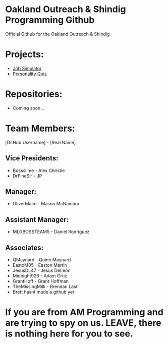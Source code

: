# Oakland Outreach & Shindig Programming Github
Official Github for the Oakland Outreach & Shindig

# Projects:
* [Job Simulator](https://github.com/orgs/Oakland-Outreach-Shindig/projects/2)
* [Personality Quiz](https://github.com/orgs/Oakland-Outreach-Shindig/projects/1)

# Repositories:
* Coming soon...

# Team Members:
[GitHub Username] - [Real Name]

## Vice Presidents:
* Bossslime - Alex Christie
* DrFineSir - JP

## Manager:
* OliverMace - Mason McNamara

## Assistant Manager:
* MLGBOSSTEAM5 - Daniel Rodriguez

## Associates:
* QMaynard - Quinn Maynard
* EastoM05 - Easton Martin
* JesusDL47 - Jesus DeLeon
* Midnight926 - Adam Ortiz
* GrantHoff - Grant Hoffman
* TheMissingMilk - Brendan Last
* Brett hasnt made a github yet

# If you are from AM Programming and are trying to spy on us. LEAVE, there is nothing here for you to see.
